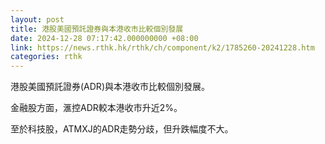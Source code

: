 ```yaml
---
layout: post
title: 港股美國預託證券與本港收市比較個別發展
date: 2024-12-28 07:17:42.000000000 +08:00
link: https://news.rthk.hk/rthk/ch/component/k2/1785260-20241228.htm
categories: rthk
---
```


港股美國預託證券(ADR)與本港收市比較個別發展。

金融股方面，滙控ADR較本港收市升近2%。

至於科技股，ATMXJ的ADR走勢分歧，但升跌幅度不大。
